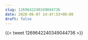 ```yaml
---
slug: 1269642240349044736
date: 2020-06-07 14:47:53+00:00
draft: false
---
```


{{< tweet 1269642240349044736 >}}
